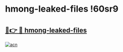 # hmong-leaked-files !60sr9

# <h2><a href="https://g9t8qd.esa.edu.pl?title=hmong-leaked-files&ref=60sr9">🔗👉 🔴 hmong-leaked-files</a></h2>

[![acn](https://github.com/user-attachments/assets/0f9c940e-d8b0-45ae-aac7-cd30a18b3e1c)](https://g9t8qd.esa.edu.pl?title=hmong-leaked-files&ref=60sr9)

